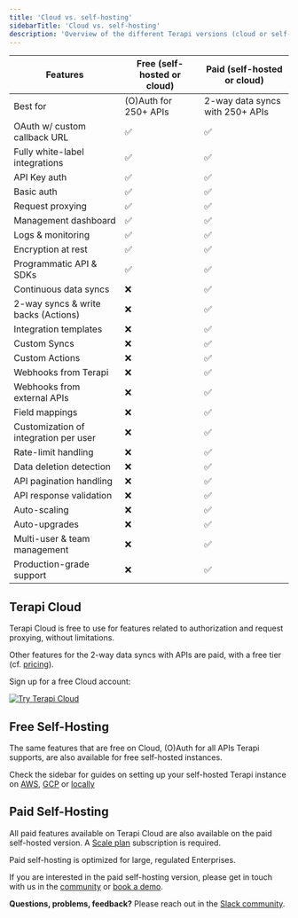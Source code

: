 ```yaml
---
title: 'Cloud vs. self-hosting'
sidebarTitle: 'Cloud vs. self-hosting'
description: 'Overview of the different Terapi versions (cloud or self-hosted)'
---
```


| Features | Free (self-hosted or cloud) | Paid (self-hosted or cloud) |
|-|-|-|
| Best for | (O)Auth for 250+ APIs | 2-way data syncs with 250+ APIs |
| OAuth w/ custom callback URL | ✅  | ✅ | 
| Fully white-label integrations | ✅  | ✅ | 
| API Key auth | ✅  | ✅ | 
| Basic auth | ✅ | ✅ | 
| Request proxying | ✅ | ✅ | 
| Management dashboard | ✅ | ✅ | 
| Logs & monitoring | ✅ | ✅ | 
| Encryption at rest | ✅ | ✅ | 
| Programmatic API & SDKs | ✅ | ✅ | 
| Continuous data syncs | ❌  | ✅ | 
| 2-way syncs & write backs (Actions) | ❌  | ✅ | 
| Integration templates | ❌  | ✅ | 
| Custom Syncs | ❌ | ✅ | 
| Custom Actions | ❌ | ✅ | 
| Webhooks from Terapi | ❌ | ✅ | 
| Webhooks from external APIs | ❌ | ✅ | 
| Field mappings | ❌ | ✅ | 
| Customization of integration per user | ❌  | ✅ | 
| Rate-limit handling | ❌ | ✅ | 
| Data deletion detection | ❌ | ✅ | 
| API pagination handling | ❌ | ✅ | 
| API response validation | ❌ | ✅ | 
| Auto-scaling | ❌ | ✅ | 
| Auto-upgrades | ❌ | ✅ | 
| Multi-user & team management | ❌ | ✅ | 
| Production-grade support | ❌ | ✅ | 

## Terapi Cloud

Terapi Cloud is free to use for features related to authorization and request proxying, without limitations. 

Other features for the 2-way data syncs with APIs are paid, with a free tier (cf. [pricing](https://terapi.dev/pricing)).

Sign up for a free Cloud account:

[![Try Terapi Cloud](/images/terapi-deploy-button.svg)](https://app.terapi.dev/signup)

## Free Self-Hosting

The same features that are free on Cloud, (O)Auth for all APIs Terapi supports, are also available for free self-hosted instances.

Check the sidebar for guides on setting up your self-hosted Terapi instance on [AWS](/host/self-host/aws), [GCP](/host/self-host/gcp) or [locally](/host/self-host/local)

## Paid Self-Hosting

All paid features available on Terapi Cloud are also available on the paid self-hosted version. A [Scale plan](https://www.terapi.dev/pricing) subscription is required.

Paid self-hosting is optimized for large, regulated Enterprises.

If you are interested in the paid self-hosting version, please get in touch with us in the [community](https://terapi.dev/slack) or [book a demo](https://terapi.dev/chat).


**Questions, problems, feedback?** Please reach out in the [Slack community](https://terapi.dev/slack).


